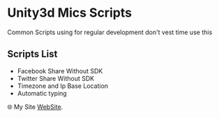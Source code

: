 # Unity3d Mics Scripts

Common Scripts using for regular development don't vest time use this


## Scripts List

* Facebook Share Without SDK
* Twitter Share Without SDK
* Timezone and Ip Base Location
* Automatic typing



 :globe_with_meridians: My Site [WebSite](http://www.irshadkhan.info).
